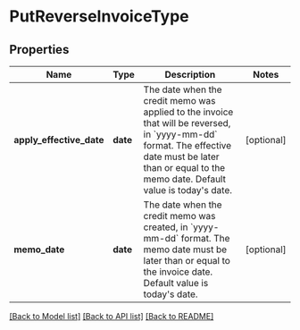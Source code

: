 # PutReverseInvoiceType

## Properties
Name | Type | Description | Notes
------------ | ------------- | ------------- | -------------
**apply_effective_date** | **date** | The date when the credit memo was applied to the invoice that will be reversed, in &#x60;yyyy-mm-dd&#x60; format. The effective date must be later than or equal to the memo date.  Default value is today&#x27;s date.  | [optional] 
**memo_date** | **date** | The date when the credit memo was created, in &#x60;yyyy-mm-dd&#x60; format. The memo date must be later than or equal to the invoice date.  Default value is today&#x27;s date.  | [optional] 

[[Back to Model list]](../README.md#documentation-for-models) [[Back to API list]](../README.md#documentation-for-api-endpoints) [[Back to README]](../README.md)

